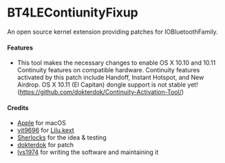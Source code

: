 BT4LEContiunityFixup
===================

An open source kernel extension providing patches for IOBluetoothFamily.

#### Features
- This tool makes the necessary changes to enable OS X 10.10 and 10.11 Continuity features on compatible hardware. 
Continuity features activated by this patch include Handoff, Instant Hotspot, and New Airdrop. 
OS X 10.11 (El Capitan) dongle support is not stable yet! (https://github.com/dokterdok/Continuity-Activation-Tool/)

#### Credits
- [Apple](https://www.apple.com) for macOS  
- [vit9696](https://github.com/vit9696) for [Lilu.kext](https://github.com/vit9696/Lilu)
- [Sherlocks](http://www.insanelymac.com/forum/user/980913-sherlocks/) for the idea & testing
- [dokterdok](https://github.com/dokterdok/Continuity-Activation-Tool/) for patch
- [lvs1974](https://applelife.ru/members/lvs1974.53809/) for writing the software and maintaining it

